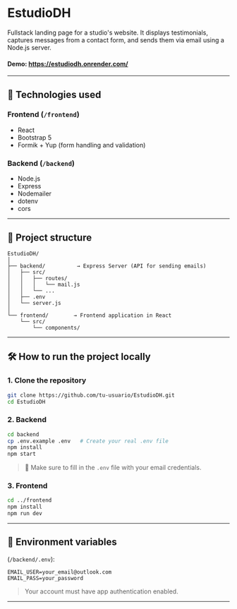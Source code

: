 # EstudioDH 

Fullstack landing page for a studio's website. It displays testimonials, captures messages from a contact form, and sends them via email using a Node.js server.
#### Demo: https://estudiodh.onrender.com/

---

## 🧩 Technologies used

### Frontend (`/frontend`)
- React
- Bootstrap 5
- Formik + Yup (form handling and validation)

### Backend (`/backend`)
- Node.js
- Express
- Nodemailer
- dotenv
- cors

---

## 🚀 Project structure

```
EstudioDH/
│
├── backend/          → Express Server (API for sending emails)
│   ├── src/
│   │   ├── routes/
│   │   │   └── mail.js
│   │   └── ...
│   ├── .env          
│   └── server.js
│
└── frontend/        → Frontend application in React
    └── src/
        └── components/
```

---

## 🛠️ How to run the project locally

### 1. Clone the repository

```bash
git clone https://github.com/tu-usuario/EstudioDH.git
cd EstudioDH
```

### 2. Backend

```bash
cd backend
cp .env.example .env   # Create your real .env file
npm install
npm start
```

> 🔐 Make sure to fill in the `.env` file with your email credentials.

### 3. Frontend

```bash
cd ../frontend
npm install
npm run dev
```

---

## 📩 Environment variables

(`/backend/.env`):

```env
EMAIL_USER=your_email@outlook.com
EMAIL_PASS=your_password
```

> Your account must have app authentication enabled.

---
